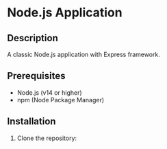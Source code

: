 # Node.js Application

## Description

A classic Node.js application with Express framework.

## Prerequisites

- Node.js (v14 or higher)
- npm (Node Package Manager)

## Installation

1. Clone the repository:
